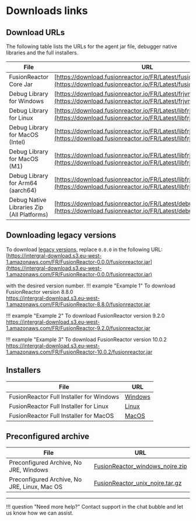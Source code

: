 # Downloads links

## Download URLs

The following table lists the URLs for the agent jar file, debugger native libraries and the full installers.

| File | URL |
|--- |--- |
| FusionReactor Core Jar | [https://download.fusionreactor.io/FR/Latest/fusionreactor.jar](https://download.fusionreactor.io/FR/Latest/fusionreactor.jar) |
| Debug Library for Windows | [https://download.fusionreactor.io/FR/Latest/frjvmti_x64.dll](https://download.fusionreactor.io/FR/Latest/frjvmti_x64.dll) |
| Debug Library for Linux | [https://download.fusionreactor.io/FR/Latest/libfrjvmti_x64.so](https://download.fusionreactor.io/FR/Latest/libfrjvmti_x64.so)
| Debug Library for MacOS (Intel) | [https://download.fusionreactor.io/FR/Latest/libfrjvmti_x64.dylib](https://download.fusionreactor.io/FR/Latest/libfrjvmti_x64.dylib) |
| Debug Library for MacOS (M1) | [https://download.fusionreactor.io/FR/Latest/libfrjvmti_arm64.dylib](https://download.fusionreactor.io/FR/Latest/libfrjvmti_arm64.dylib) |
| Debug Library for Arm64 (aarch64) | [https://download.fusionreactor.io/FR/Latest/libfrjvmti_aarch64.so](https://download.fusionreactor.io/FR/Latest/libfrjvmti_aarch64.so) |
| Debug Native Libraries Zip<br>(All Platforms) | [https://download.fusionreactor.io/FR/Latest/debuglibs.zip](https://download.fusionreactor.io/FR/Latest/debuglibs.zip) |

## Downloading legacy versions 

To download [legacy versions](/release-notes/), replace `0.0.0` in the following URL:  
[https://intergral-download.s3.eu-west-1.amazonaws.com/FR/FusionReactor-0.0.0/fusionreactor.jar](https://intergral-download.s3.eu-west-1.amazonaws.com/FR/FusionReactor-0.0.0/fusionreactor.jar)  

with the desired version number.
!!! example "Example 1"
    To download FusionReactor version 8.8.0  <br> 
    https://intergral-download.s3.eu-west-1.amazonaws.com/FR/FusionReactor-8.8.0/fusionreactor.jar  <br> 
    
!!! example "Example 2"
    To download FusionReactor version 9.2.0 <br> 
    https://intergral-download.s3.eu-west-1.amazonaws.com/FR/FusionReactor-9.2.0/fusionreactor.jar <br>


!!! example "Example 3"
    To download FusionReactor version 10.0.2  <br> 
    https://intergral-download.s3.eu-west-1.amazonaws.com/FR/FusionReactor-10.0.2/fusionreactor.jar  <br> 


## Installers

| File | URL |
|--- |--- |
| FusionReactor Full Installer for Windows | [Windows](https://download.fusionreactor.io/FR/Latest/FusionReactor_windows-x64.exe)  |
| FusionReactor Full Installer for Linux | [Linux](https://download.fusionreactor.io/FR/Latest/FusionReactor_linux-x64.sh) |
| FusionReactor Full Installer for MacOS | [MacOS](https://download.fusionreactor.io/FR/Latest/FusionReactor_macos.dmg) |

## Preconfigured archive

| File | URL |
|--- |--- |
| Preconfigured Archive, No JRE, Windows | [FusionReactor_windows_nojre.zip](https://download.fusionreactor.io/FR/Latest/FusionReactor_windows_nojre.zip) |
| Preconfigured Archive, No JRE, Linux, Mac OS | [FusionReactor_unix_nojre.tar.gz](https://download.fusionreactor.io/FR/Latest/FusionReactor_unix_nojre.tar.gz) |

___

!!! question "Need more help?"
    Contact support in the chat bubble and let us know how we can assist.